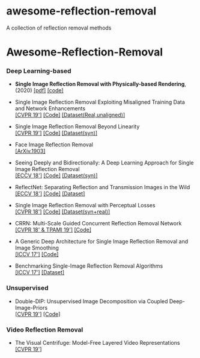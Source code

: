 # awesome-reflection-removal
A collection of reflection removal methods

# Awesome-Reflection-Removal

### Deep Learning-based

* __Single Image Reflection Removal with Physically-based Rendering__, (2020) [[pdf]](https://arxiv.org/abs/1904.11934) [[code]](https://github.com/sookim813/Reflection_removal_rendering)

* Single Image Reflection Removal Exploiting Misaligned Training Data and Network Enhancements <br>
  [[CVPR 19']](https://arxiv.org/abs/1904.00637) [[Code]](https://github.com/Vandermode/ERRNet) [[Dataset(Real,unaligned)]](https://onedrive.live.com/?cid=6234bd5af87e5da7&id=6234BD5AF87E5DA7%211017&authkey=%21APdbQ%5Fb1zFUiV8w)

* Single Image Reflection Removal Beyond Linearity <br>
  [[CVPR 19']](http://openaccess.thecvf.com/content_CVPR_2019/papers/Wen_Single_Image_Reflection_Removal_Beyond_Linearity_CVPR_2019_paper.pdf) [[Code]](https://github.com/csqiangwen/Single-Image-Reflection-Removal-Beyond-Linearity) [[Dataset(syn)]](https://github.com/csqiangwen/Single-Image-Reflection-Removal-Beyond-Linearity#reflection-removal)
  
* Face Image Reflection Removal <br>
[[ArXiv.1903]](https://arxiv.org/pdf/1903.00865.pdf) 
  
* Seeing Deeply and Bidirectionally: A Deep Learning Approach for Single Image Reflection Removal <br>
 [[ECCV 18']](http://openaccess.thecvf.com/content_ECCV_2018/papers/Jie_Yang_Seeing_Deeply_and_ECCV_2018_paper.pdf) [[Code]](https://github.com/yangj1e/bdn-refremv) [[Dataset(syn)]](https://github.com/yangj1e/bdn-refremv#datasets)
 
* ReflectNet: Separating Reflection and Transmission Images in the Wild <br>
[[ECCV 18']](https://research.nvidia.com/sites/default/files/pubs/2018-09_Separating-Reflection-and/reflection_removal_eccv18.pdf) [[Code]](https://github.com/NVlabs/ReflectNet) [[Dataset]](https://drive.google.com/file/d/1wNzIyWgpHlk1b4QZkG9cNNfyMncn-tnt/view)

* Single Image Reflection Removal with Perceptual Losses  <br>
 [[CVPR 18']](https://arxiv.org/abs/1806.05376) [[Code]](https://github.com/ceciliavision/perceptual-reflection-removal) [[Dataset(syn+real)]](https://drive.google.com/drive/folders/1NYGL3wQ2pRkwfLMcV2zxXDV8JRSoVxwA)
 
* CRRN: Multi-Scale Guided Concurrent Reflection Removal Network <br>
 [[CVPR 18' & TPAMI 19']](http://openaccess.thecvf.com/content_cvpr_2018/papers/Wan_CRRN_Multi-Scale_Guided_CVPR_2018_paper.pdf) [[Code]](https://github.com/wanrenjie/CoRRN)

 
* A Generic Deep Architecture for Single Image Reflection Removal and Image Smoothing <br>
[[ICCV 17']](https://arxiv.org/abs/1708.03474) [[Code]](https://github.com/fqnchina/CEILNet)

* Benchmarking Single-Image Reflection Removal Algorithms <br>
[[ICCV 17']](http://openaccess.thecvf.com/content_ICCV_2017/papers/Wan_Benchmarking_Single-Image_Reflection_ICCV_2017_paper.pdf) [[Dataset]](http://rose1.ntu.edu.sg/Datasets/sir2Benchmark.asp)

### Unsupervised 

* Double-DIP: Unsupervised Image Decomposition via Coupled Deep-Image-Priors <br>
[[CVPR 19']](http://www.wisdom.weizmann.ac.il/~vision/DoubleDIP/resources/DoubleDIP.pdf)  [[Code]](https://github.com/yossigandelsman/DoubleDIP)

### Video Reflection Removal

* The Visual Centrifuge: Model-Free Layered Video Representations <br>
[[CVPR 19']](https://arxiv.org/pdf/1812.01461.pdf)

